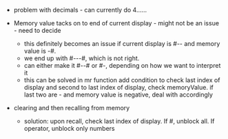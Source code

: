 - problem with decimals - can currently do 4......

- Memory value tacks on to end of current display - might not be an issue - need to decide
	- this definitely becomes an issue if current display is #--  and memory value is -#.
	- we end up with #---#, which is not right.
	- can either make it #--# or #-, depending on how we want to interpret it
	- this can be solved in mr function
	add condition to check last index of display and second to last index of display, check memoryValue.
	if last two are - and memory value is negative, deal with accordingly

- clearing and then recalling from memory
	- solution:
	upon recall, check last index of display. If #, unblock all. If operator, unblock only numbers


